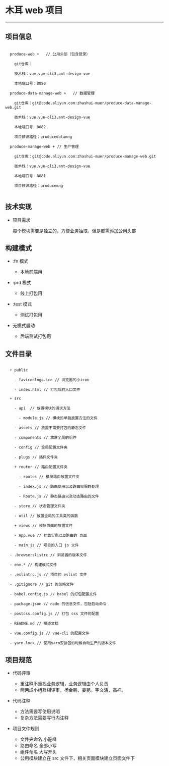 # 木耳 web 项目

---

## 项目信息

```text

  produce-web +   // 公用头部（包含登录）

    git仓库：

    技术栈：vue,vue-cli3,ant-design-vue

    本地端口号：8080

  produce-data-manage-web +   // 数据管理

    git仓库：git@code.aliyun.com:zhashui-muer/produce-data-manage-web.git

    技术栈：vue,vue-cli3,ant-design-vue

    本地端口号：8082

    项目辨识路径：producedatamng

  produce-manage-web + // 生产管理

    git仓库：git@code.aliyun.com:zhashui-muer/produce-manage-web.git

    技术栈：vue,vue-cli3,ant-design-vue

    本地端口号：8081

    项目辨识路径：producemng


```

## 技术实现

- 项目需求

  每个模块需要是独立的，方便业务抽取，但是都需添加公用头部

## 构建模式

- :fn 模式

  - 本地前端用

- :prd 模式

  - 线上打包用

- :test 模式

  - 测试打包用

- 无模式启动

  - 后端测试打包用

## 文件目录

```text

  + public

    - faviconlogo.ico // 浏览器的小icon

    - index.html // 打包后的入口文件

  + src

    - api  // 放置模块的请求方法

      - module.js // 模块的单独放置方法的文件

    - assets // 放置不需要打包的静态文件

    - components // 放置全局的组件

    - config // 全局配置文件夹

    - plugs // 插件文件夹

    + router // 路由配置文件夹

      - routes // 模块路由放置文件夹

      - index.js // 路由使用以及路由权限的处理

      - Route.js // 静态路由以及动态路由的文件

    - store // 状态管理文件夹

    - util // 放置全局的工具类的函数

    + views // 模块页面的放置文件

    - App.vue // 挂载实例以及路由的 页面

    - main.js // 项目的入口 js 文件

  - .browserslistrc // 浏览器的版本文件

  - env.* // 构建模式文件

  - .eslintrc.js // 项目的 eslint 文件

  - .gitignore // git 的忽略文件

  - babel.config.js // babel 的打包配置文件

  - package.json // node 的信息文件，包括启动命令

  - postcss.config.js // 打包 css 文件的配置

  - README.md // 描述文档

  - vue.config.js // vue-cli 的配置文件

  - yarn.lock // 使用yarn安装包的时候自动生产的版本文件

```

## 项目规范

- 代码评审

  - 重注释不重视业务逻辑，业务逻辑由个人负责
  - 两两成小组互相评审，杨金鹏，姜昆。宇文涛，高祥。

- 代码注释

  - 方法需要写使用说明
  - 复杂方法需要写行内注释

- 项目文件规则

  - 文件夹命名 小驼峰
  - 路由命名 全部小写
  - 组件命名 大写开头
  - 公用模块建立在 src 文件下，相关页面模块建立页面文件下

​
